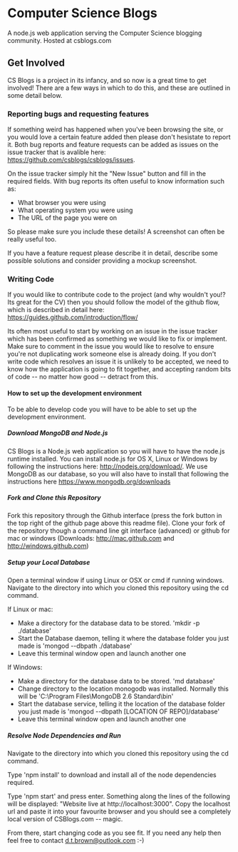 # Computer Science Blogs
A node.js web application serving the Computer Science blogging community. Hosted at csblogs.com

## Get Involved
CS Blogs is a project in its infancy, and so now is a great time to get involved! There are a few ways in which to do this, and these are outlined in some detail below.

### Reporting bugs and requesting features
If something weird has happened when you've been browsing the site, or you would love a certain feature added then please don't hesistate to report it. Both bug reports and feature requests can be added as issues on the issue tracker that is avalible here: https://github.com/csblogs/csblogs/issues.

On the issue tracker simply hit the "New Issue" button and fill in the required fields. With bug reports its often useful to know information such as:

* What browser you were using
* What operating system you were using
* The URL of the page you were on

So please make sure you include these details! A screenshot can often be really useful too.

If you have a feature request please describe it in detail, describe some possible solutions and consider providing a mockup screenshot.

### Writing Code
If you would like to contribute code to the project (and why wouldn't you!? Its great for the CV) then you should follow the model of the github flow, which is described in detail here: https://guides.github.com/introduction/flow/

Its often most useful to start by working on an issue in the issue tracker which has been confirmed as something we would like to fix or implement. Make sure to comment in the issue you would like to resolve to ensure you're not duplicating work someone else is already doing. If you don't write code which resolves an issue it is unlikely to be accepted, we need to know how the application is going to fit together, and accepting random bits of code -- no matter how good -- detract from this.

#### How to set up the development environment
To be able to develop code you will have to be able to set up the development environment.

##### Download MongoDB and Node.js
CS Blogs is a Node.js web application so you will have to have the node.js runtime installed. You can install node.js for OS X, Linux or Windows by following the instructions here: http://nodejs.org/download/. We use MongoDB as our database, so you will also have to install that following the instructions here https://www.mongodb.org/downloads

##### Fork and Clone this Repository
Fork this repository through the Github interface (press the fork button in the top right of the github page above this readme file). Clone your fork of the repository though a command line git interface (advanced) or github for mac or windows (Downloads: http://mac.github.com and http://windows.github.com)

##### Setup your Local Database
Open a terminal window if using Linux or OSX or cmd if running windows. Navigate to the directory into which you cloned this repository using the cd command.

If Linux or mac:
* Make a directory for the database data to be stored. 'mkdir -p ./database'
* Start the Database daemon, telling it where the database folder you just made is 'mongod --dbpath ./database'
* Leave this terminal window open and launch another one

If Windows:
* Make a directory for the database data to be stored. 'md database'
* Change directory to the location monogodb was installed. Normally this will be 'C:\Program Files\MongoDB 2.6 Standard\bin'
* Start the database service, telling it the location of the database folder you just made is 'mongod --dbpath [LOCATION OF REPO]/database'
* Leave this terminal window open and launch another one

##### Resolve Node Dependencies and Run
Navigate to the directory into which you cloned this repository using the cd command.

Type 'npm install' to download and install all of the node dependencies required.

Type 'npm start' and press enter. Something along the lines of the following will be displayed: "Website live at http://localhost:3000". Copy the localhost url and paste it into your favourite browser and you should see a completely local version of CSBlogs.com -- magic.

From there, start changing code as you see fit. If you need any help then feel free to contact d.t.brown@outlook.com :-)
